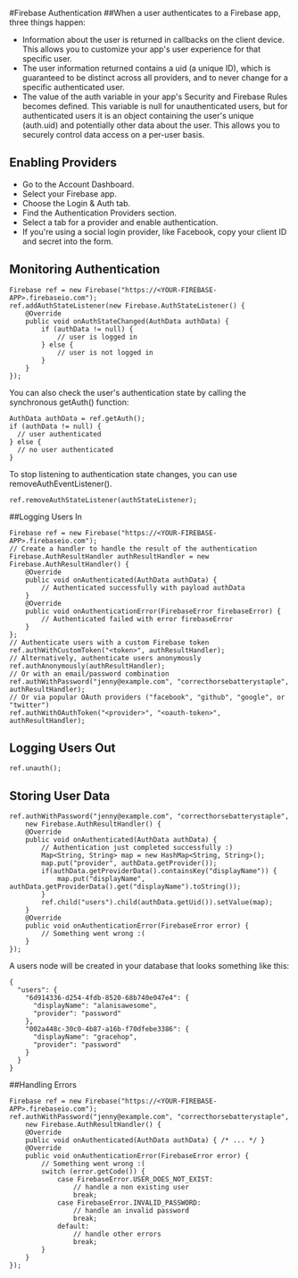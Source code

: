 #Firebase Authentication
##When a user authenticates to a Firebase app, three things happen:

 - Information about the user is returned in callbacks on the client device. This allows you to customize your app's user experience for that specific user.
 - The user information returned contains a uid (a unique ID), which is guaranteed to be distinct across all providers, and to never change for a specific authenticated user.
 - The value of the auth variable in your app's Security and Firebase Rules becomes defined. This variable is null for unauthenticated users, but for authenticated users it is an object containing the user's unique (auth.uid) and potentially other data about the user. This allows you to securely control data access on a per-user basis.

 ## Enabling Providers

- Go to the Account Dashboard.
- Select your Firebase app.
- Choose the Login & Auth tab.
- Find the Authentication Providers section.
- Select a tab for a provider and enable authentication.
- If you're using a social login provider, like Facebook, copy your client ID and secret into the form.

## Monitoring Authentication
	Firebase ref = new Firebase("https://<YOUR-FIREBASE-APP>.firebaseio.com");
	ref.addAuthStateListener(new Firebase.AuthStateListener() {
	    @Override
	    public void onAuthStateChanged(AuthData authData) {
	        if (authData != null) {
	            // user is logged in
	        } else {
	            // user is not logged in
	        }
	    }
	});
	
You can also check the user's authentication state by calling the synchronous getAuth() function:

	AuthData authData = ref.getAuth();
	if (authData != null) {
	  // user authenticated
	} else {
	  // no user authenticated
	}

To stop listening to authentication state changes, you can use removeAuthEventListener().

	ref.removeAuthStateListener(authStateListener);
	
##Logging Users In

	Firebase ref = new Firebase("https://<YOUR-FIREBASE-APP>.firebaseio.com");
	// Create a handler to handle the result of the authentication
	Firebase.AuthResultHandler authResultHandler = new Firebase.AuthResultHandler() {
	    @Override
	    public void onAuthenticated(AuthData authData) {
	        // Authenticated successfully with payload authData
	    }
	    @Override
	    public void onAuthenticationError(FirebaseError firebaseError) {
	        // Authenticated failed with error firebaseError
	    }
	};
	// Authenticate users with a custom Firebase token
	ref.authWithCustomToken("<token>", authResultHandler);
	// Alternatively, authenticate users anonymously
	ref.authAnonymously(authResultHandler);
	// Or with an email/password combination
	ref.authWithPassword("jenny@example.com", "correcthorsebatterystaple", authResultHandler);
	// Or via popular OAuth providers ("facebook", "github", "google", or "twitter")
	ref.authWithOAuthToken("<provider>", "<oauth-token>", authResultHandler);
	
## Logging Users Out

	ref.unauth();
	
## Storing User Data
	ref.authWithPassword("jenny@example.com", "correcthorsebatterystaple",
	    new Firebase.AuthResultHandler() {
	    @Override
	    public void onAuthenticated(AuthData authData) {
	        // Authentication just completed successfully :)
	        Map<String, String> map = new HashMap<String, String>();
	        map.put("provider", authData.getProvider());
	        if(authData.getProviderData().containsKey("displayName")) {
	            map.put("displayName", authData.getProviderData().get("displayName").toString());
	        }
	        ref.child("users").child(authData.getUid()).setValue(map);
	    }
	    @Override
	    public void onAuthenticationError(FirebaseError error) {
	        // Something went wrong :(
	    }
	});
A users node will be created in your database that looks something like this:

	{
	  "users": {
	    "6d914336-d254-4fdb-8520-68b740e047e4": {
	      "displayName": "alanisawesome",
	      "provider": "password"
	    },
	    "002a448c-30c0-4b87-a16b-f70dfebe3386": {
	      "displayName": "gracehop",
	      "provider": "password"
	    }
	  }
	}
	
##Handling Errors

	Firebase ref = new Firebase("https://<YOUR-FIREBASE-APP>.firebaseio.com");
	ref.authWithPassword("jenny@example.com", "correcthorsebatterystaple",
	    new Firebase.AuthResultHandler() {
	    @Override
	    public void onAuthenticated(AuthData authData) { /* ... */ }
	    @Override
	    public void onAuthenticationError(FirebaseError error) {
	        // Something went wrong :(
	        switch (error.getCode()) {
	            case FirebaseError.USER_DOES_NOT_EXIST:
	                // handle a non existing user
	                break;
	            case FirebaseError.INVALID_PASSWORD:
	                // handle an invalid password
	                break;
	            default:
	                // handle other errors
	                break;
	        }
	    }
	});